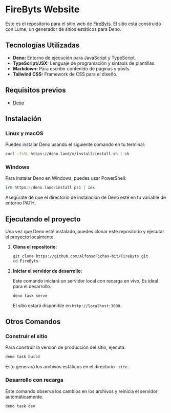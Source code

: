 # FireByts Website

Este es el repositorio para el sitio web de [FireByts](https://firebit.firebyts.deno.net/). El sitio está construido con Lume, un generador de sitios estáticos para Deno.

## Tecnologías Utilizadas

*   **Deno:** Entorno de ejecución para JavaScript y TypeScript.
*   **TypeScript/JSX:** Lenguaje de programación y sintaxis de plantillas.
*   **Markdown:** Para escribir contenido de páginas y posts.
*   **Tailwind CSS:** Framework de CSS para el diseño.


## Requisitos previos

- [Deno](https://deno.land/)

## Instalación

### Linux y macOS

Puedes instalar Deno usando el siguiente comando en tu terminal:

```sh
curl -fsSL https://deno.land/x/install/install.sh | sh
```

### Windows

Para instalar Deno en Windows, puedes usar PowerShell:

```powershell
irm https://deno.land/install.ps1 | iex
```

Asegúrate de que el directorio de instalación de Deno esté en tu variable de entorno PATH.

## Ejecutando el proyecto

Una vez que Deno esté instalado, puedes clonar este repositorio y ejecutar el proyecto localmente.

1.  **Clona el repositorio:**

    ```sh
    git clone https://github.com/AlfonsoFichas-bit/FireByts.git
    cd FireByts
    ```

2.  **Iniciar el servidor de desarrollo:**

    Este comando iniciará un servidor local con recarga en vivo. Es ideal para el desarrollo.

    ```sh
    deno task serve
    ```

    El sitio estará disponible en `http://localhost:3000`.

## Otros Comandos

### Construir el sitio

Para construir la versión de producción del sitio, ejecuta:

```sh
deno task build
```

Esto generará los archivos estáticos en el directorio `_site`.

### Desarrollo con recarga

Este comando observa los cambios en los archivos y reinicia el servidor automáticamente.

```sh
deno task dev
```
